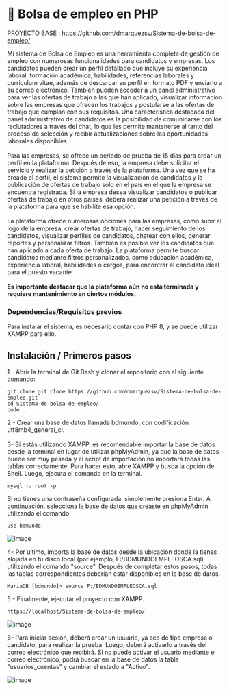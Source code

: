 # 🚀 Bolsa de empleo en PHP
PROYECTO BASE : https://github.com/dmarquezsv/Sistema-de-bolsa-de-empleo/


Mi sistema de Bolsa de Empleo es una herramienta completa de gestión de empleo con numerosas funcionalidades para candidatos y empresas. Los candidatos pueden crear un perfil detallado que incluye su experiencia laboral, formación académica, habilidades, referencias laborales y curriculum vitae, además de descargar su perfil en formato PDF y enviarlo a su correo electrónico. También pueden acceder a un panel administrativo para ver las ofertas de trabajo a las que han aplicado, visualizar información sobre las empresas que ofrecen los trabajos y postularse a las ofertas de trabajo que cumplan con sus requisitos. Una característica destacada del panel administrativo de candidatos es la posibilidad de comunicarse con los reclutadores a través del chat, lo que les permite mantenerse al tanto del proceso de selección y recibir actualizaciones sobre las oportunidades laborales disponibles.
<br><br>
Para las empresas, se ofrece un periodo de prueba de 15 días para crear un perfil en la plataforma. Después de eso, la empresa debe solicitar el servicio y realizar la petición a través de la plataforma. Una vez que se ha creado el perfil, el sistema permite la visualización de candidatos y la publicación de ofertas de trabajo solo en el país en el que la empresa se encuentra registrada. Si la empresa desea visualizar candidatos o publicar ofertas de trabajo en otros países, deberá realizar una petición a través de la plataforma para que se habilite esa opción.
<br><br>
La plataforma ofrece numerosas opciones para las empresas, como subir el logo de la empresa, crear ofertas de trabajo, hacer seguimiento de los candidatos, visualizar perfiles de candidatos, chatear con ellos, generar reportes y personalizar filtros. También es posible ver los candidatos que han aplicado a cada oferta de trabajo. La plataforma permite buscar candidatos mediante filtros personalizados, como educación académica, experiencia laboral, habilidades o cargos, para encontrar al candidato ideal para el puesto vacante.
<br><br>
<b>Es importante destacar que la plataforma aún no está terminada y requiere mantenimiento en ciertos módulos.</b>

### Dependencias/Requisitos previos
Para instalar el sistema, es necesario contar con PHP 8, y se puede utilizar XAMPP para ello.

## Instalación / Primeros pasos
1 - Abrir la terminal de Git Bash y clonar el repositorio con el siguiente comando:
```shell
git clone git clone https://github.com/dmarquezsv/Sistema-de-bolsa-de-empleo.git
cd Sistema-de-bolsa-de-empleo/
code .
```
2 - Crear una base de datos llamada bdmundo, con codificación utf8mb4_general_ci.
<br><br>
3- Si estás utilizando XAMPP, es recomendable importar la base de datos desde la terminal en lugar de utilizar phpMyAdmin, ya que la base de datos puede ser muy pesada y el script de importación no importará todas las tablas correctamente. Para hacer esto, abre XAMPP y busca la opción de Shell. Luego, ejecuta el comando en la terminal.

```shell
mysql -u root -p
```
 Si no tienes una contraseña configurada, simplemente presiona Enter. A continuación, selecciona la base de datos que creaste en phpMyAdmin utilizando el comando

```shell
use bdmundo
```
![image](https://user-images.githubusercontent.com/94775277/229244769-00f43fbc-df84-46b0-9b3d-e5041612e32e.png)

4- Por último, importa la base de datos desde la ubicación donde la tienes alojada en tu disco local (por ejemplo, F:/BDMUNDOEMPLEOSCA.sql) utilizando el comando "source". Después de completar estos pasos, todas las tablas correspondientes deberían estar disponibles en la base de datos.

```shell
MariaDB [bdmundo]> source F:/BDMUNDOEMPLEOSCA.sql
```
5 - Finalmente, ejecutar el proyecto con XAMPP.

```shell
https://localhost/Sistema-de-bolsa-de-empleo/
```
![image](https://user-images.githubusercontent.com/94775277/229245328-4377bb70-686d-4d22-aa35-58b24b4829d5.png)

6- Para iniciar sesión, deberá crear un usuario, ya sea de tipo empresa o candidato, para realizar la prueba. Luego, deberá activarlo a través del correo electrónico que recibirá. Si no puede activar el usuario mediante el correo electrónico, podrá buscar en la base de datos la tabla "usuarios_cuentas" y cambiar el estado a "Activo".

![image](https://user-images.githubusercontent.com/94775277/229245477-af85b803-35c3-482c-973b-e1053317916f.png)


